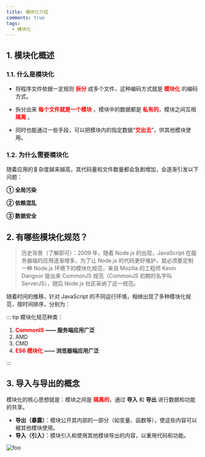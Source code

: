 ```yaml
---
title: 模块化介绍
comments: true
tags:
  - 模块化
---
```


## 1. 模块化概述

### 1.1. 什么是模块化

- 将程序文件依据一定规则 **<font color="red">拆分</font>** 成多个文件，这种编码方式就是 **<font color="red">模块化</font>** 的编码方式。

- 拆分出来 **<font color="red">每个文件就是一个模块</font>** ，模块中的数据都是 **<font color="red">私有的</font>**，模块之间互相 **<font color="red">隔离</font>** 。

- 同时也能通过一些手段，可以把模块内的指定数据“**<font color="red">交出去</font>**”，供其他模块使用。

### 1.2. 为什么需要模块化

随着应用的复杂度越来越高，其代码量和文件数量都会急剧增加，会逐渐引发以下问题：

  **① 全局污染**

  **② 依赖混乱**

  **③ 数据安全**

## 2. 有哪些模块化规范？

> 历史背景（了解即可）：2009 年，随着 Node.js 的出现，JavaScript 在服务器端的应用逐渐增多，为了让 Node.js 的代码更好维护，就必须要定制一种 Node.js 环境下的模块化规范，来自 Mozilla 的工程师 Kevin Dangoor 提出来 CommonJS 规范（CommonJS 初期的名字叫 ServerJS），随后 Node.js 社区采纳了这一规范。

随着时间的推移，针对 JavaScript 的不同运行环境，相继出现了多种模块化规范，按时间排序，分别为：

::: tip 模块化规范种类：

1. **<font color="red">CommonIS</font> —— 服务端应用广泛**
2. AMD
3. CMD
4. **<font color="red">ES6 模块化</font> —— 浏览器端应用广泛**

:::

## 3. 导入与导出的概念

模块化的核心思想就是：模块之间是 **<font color="red">隔离的</font>**，通过 **导入** 和 **导出** 进行数据和功能的共享。

- **导出（暴露）**：模块公开其内部的一部分（如变量、函数等），使这些内容可以被其他模块使用。
- **导入（引入）**：模块引入和使用其他模块导出的内容，以重用代码和功能。

<img class="zoomable" :src="$withBase('/images/screenshot/notes/2/1/1.png')" alt="foo">
